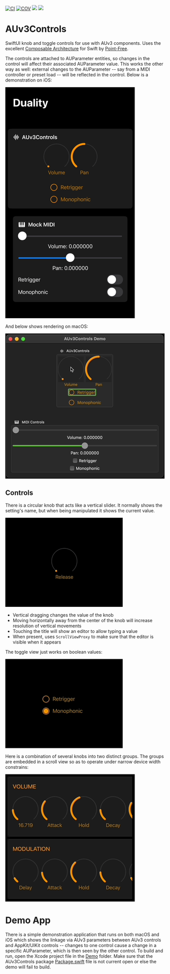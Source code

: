 [![CI](https://github.com/bradhowes/AUv3Controls/workflows/CI/badge.svg)](.github/workflows/CI.yml)
[![COV](https://img.shields.io/endpoint?url=https://gist.githubusercontent.com/bradhowes/09b95180719ff3c213d0d57a87f5202e/raw/AUv3Controls-coverage.json)](.github/workflows/CI.yml)
[![](https://img.shields.io/endpoint?url=https%3A%2F%2Fswiftpackageindex.com%2Fapi%2Fpackages%2Fbradhowes%2FAUv3Controls%2Fbadge%3Ftype%3Dswift-versions)](https://swiftpackageindex.com/bradhowes/AUv3Controls)
[![](https://img.shields.io/endpoint?url=https%3A%2F%2Fswiftpackageindex.com%2Fapi%2Fpackages%2Fbradhowes%2FAUv3Controls%2Fbadge%3Ftype%3Dplatforms)](https://swiftpackageindex.com/bradhowes/AUv3Controls)

# AUv3Controls

SwiftUI knob and toggle controls for use with AUv3 components. Uses the excellent
[Composable Architecture](https://github.com/pointfreeco/swift-composable-architecture) for Swift by
[Point-Free](https://www.pointfree.co).

The controls are attached to AUParameter entities, so changes in the control will affect their associated AUParameter
value. This works the other way as well: external changes to the AUParameter -- say from a MIDI controller or
preset load -- will be reflected in the control. Below is a demonstration on iOS:

![](Duality.gif?raw=true)

And below shows rendering on macOS:

![](Duality_macos.gif?raw=true)

## Controls

There is a circular knob that acts like a vertical slider. It normally shows the setting's name, but when being 
manipulated it shows the current value.

![](demo.gif?raw=true)

* Vertical dragging changes the value of the knob
* Moving horizontally away from the center of the knob will increase resolution of vertical movements
* Touching the title will show an editor to allow typing a value
* When present, uses `ScrollViewProxy` to make sure that the editor is visible when it appears

The toggle view just works on boolean values:

![](toggle.gif?raw=true)

Here is a combination of several knobs into two distinct groups. The groups are embedded in a scroll view so as to
operate under narrow device width constrains:

![](envelopes.gif?raw=true)

# Demo App

There is a simple demonstration application that runs on both macOS and iOS which shows the linkage via AUv3 parameters
between AUv3 controls and AppKit/UIKit controls -- changes to one control cause a change in a specific AUParameter, 
which is then seen by the other control. To build and run, open the Xcode project file in the [Demo](Demo) 
folder. Make sure that the AUv3Controls package [Package.swift](Package.swift) file is not current open or else the demo
will fail to build. 
